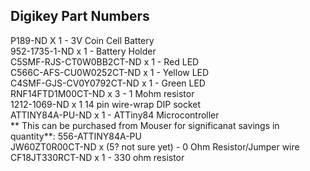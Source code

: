 Digikey Part Numbers
------
P189-ND X 1 - 3V Coin Cell Battery  
952-1735-1-ND x 1 - Battery Holder  
C5SMF-RJS-CT0W0BB2CT-ND x 1 - Red LED  
C566C-AFS-CU0W0252CT-ND x 1 - Yellow LED  
C4SMF-GJS-CV0Y0792CT-ND x 1 - Green LED  
RNF14FTD1M00CT-ND x 3 - 1 Mohm resistor  
1212-1069-ND x 1 14 pin wire-wrap DIP socket  
ATTINY84A-PU-ND x 1 - ATTiny84 Microcontroller  
** This can be purchased from Mouser for significanat savings in quantity**: 556-ATTINY84A-PU  
JW60ZT0R00CT-ND x (5? not sure yet) - 0 Ohm Resistor/Jumper wire  
CF18JT330RCT-ND x 1 - 330 ohm resistor  

